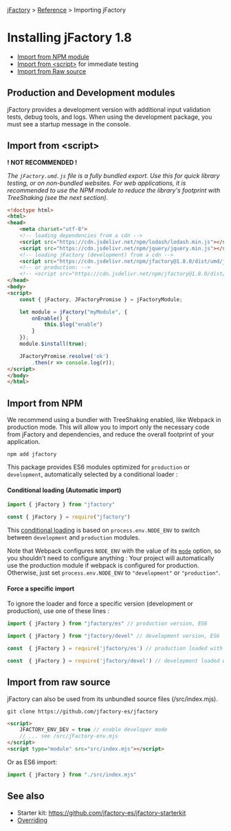 [jFactory](index.md) > [Reference](ref-index.md) > Importing jFactory 

# Installing jFactory 1.8

* [Import from NPM module](#import-from-npm)
* [Import from \<script\>](#import-from-script) for immediate testing
* [Import from Raw source](#import-from-raw-source)

## Production and Development modules

jFactory provides a development version with additional input validation tests, debug tools, and logs.
When using the development package, you must see a startup message in the console.

## Import from \<script\>

**! NOT RECOMMENDED !**

_The `jFactory.umd.js` file is a fully bundled export. Use this for quick library testing, or on non-bundled websites. For web applications, it is recommended to use the NPM module to reduce the library's footprint with TreeShaking (see the next section)._

```html
<!doctype html>
<html>
<head>
    <meta charset="utf-8">
    <!-- loading dependencies from a cdn -->
    <script src="https://cdn.jsdelivr.net/npm/lodash/lodash.min.js"></script>
    <script src="https://cdn.jsdelivr.net/npm/jquery/jquery.min.js"></script>
    <!-- loading jFactory (development) from a cdn -->
    <script src="https://cdn.jsdelivr.net/npm/jfactory@1.8.0/dist/umd/jFactory-devel.umd.js"></script>
    <!-- or production: -->
    <!-- <script src="https://cdn.jsdelivr.net/npm/jfactory@1.8.0/dist/umd/jFactory.umd.js"></script> -->
</head>
<body>
<script>
    const { jFactory, JFactoryPromise } = jFactoryModule;

    let module = jFactory("myModule", {
        onEnable() {
            this.$log("enable")
        }
    });
    module.$install(true);

    JFactoryPromise.resolve('ok')
        .then(r => console.log(r));
</script>
</body>
</html>
```

## Import from NPM

We recommend using a bundler with TreeShaking enabled, like Webpack in production mode. This will allow you to import only the necessary code from jFactory and dependencies, and reduce the overall footprint of your application.
<!--
To take advantage of these optimizations, the package uses [peer dependencies](https://stackoverflow.com/a/34645112), which you'll need to manually install in your project. By using peer dependencies, you can ensure that your project and jFactory benefits from the same optimized versions of the required dependencies.
Also, plugins like [lodash-webpack-plugin](https://github.com/lodash/lodash-webpack-plugin) can help to reduce the size of lodash.
-->
```
npm add jfactory
```

This package provides ES6 modules optimized for `production` or `development`, 
automatically selected by a conditional loader :  

#### Conditional loading (Automatic import)  

```javascript
import { jFactory } from "jfactory"
```
```javascript
const { jFactory } = require("jfactory") 
```
This [conditional loading](https://github.com/jfactory-es/jfactory/blob/master/es/index.js) is based on `process.env.NODE_ENV` to switch between `development` and `production` modules.

Note that Webpack configures `NODE_ENV` with the value of its [`mode`](https://webpack.js.org/configuration/mode/) 
option, so you shouldn't need to configure anything : Your project will automatically use the production module 
if webpack is configured for production. Otherwise, just set `process.env.NODE_ENV` to `"development"` or `"production"`. 

[//]: # (*Restriction:* Because the "automatic import" is a CommonJS file, it may not work when imported from an ES6 ".mjs" file. )
[//]: # (In this case, you may need to load a specific version &#40;see below&#41; or to load it from a js file. )

#### Force a specific import

To ignore the loader and force a specific version (development or production), use one of these lines :

```javascript
import { jFactory } from "jfactory/es" // production version, ES6
```
```javascript
import { jFactory } from "jfactory/devel" // development version, ES6
```
```javascript
const  { jFactory } = require('jfactory/es') // production loaded with require()
```
```javascript
const  { jFactory } = require('jfactory/devel') // development loaded with require()
```

<!--
_Additional note_: 

> If you need to force a different "NODE_ENV" by ignoring the webpack "mode" option, this can be achieved 
> with the [`EnvironmentPlugin`](https://webpack.js.org/plugins/environment-plugin/):
>
>```javascript
>const webpack = require("webpack");
>
>process.env.NODE_ENV = "production";  
>
>module.exports = {
>  mode: "development",
>  entry: {app: "./app.js"},
>  plugins: [
>    new webpack.EnvironmentPlugin(['NODE_ENV']) // ignore the value of "mode"
>  ],
>} 
>```
-->

## Import from raw source

jFactory can also be used from its unbundled source files (/src/index.mjs).
```shell
git clone https://github.com/jfactory-es/jfactory
```

```html
<script>
    JFACTORY_ENV_DEV = true // enable developer mode
    // ... see /src/jFactory-env.mjs
</script>
<script type="module" src="src/index.mjs"></script>
```

Or as ES6 import:
```javascript
import { jFactory } from "./src/index.mjs"
```

## See also

* Starter kit: https://github.com/jfactory-es/jfactory-starterkit
* [Overriding](ref-overriding.md)

<!--
## External Dependencies

jFactory imports `lodash` and `jQuery` from its own dependencies.

However you may want to load these dependencies from external sources (CDN, custom object, etc) instead of bundling them into your project.
To do so, you can configure your bundler to exclude these imports:

In webpack:
https://webpack.js.org/configuration/externals/
```javascript
module.exports =  {
    externals: {
        'lodash' : "_",
        'jquery': "jQuery"
    }
}
```

Now webpack will use "_" and "jQuery" global variable instead of importing the modules, so
you can load them from a CDN:

```html
<script src="https://cdn.jsdelivr.net/npm/lodash@4.17.15/lodash.min.js"
        integrity="sha256-VeNaFBVDhoX3H+gJ37DpT/nTuZTdjYro9yBruHjVmoQ="
        crossorigin="anonymous"></script>
<script src="https://code.jquery.com/jquery-3.4.1.slim.min.js"
        integrity="sha256-pasqAKBDmFT4eHoN2ndd6lN370kFiGUFyTiUHWhU7k8="
        crossorigin="anonymous"></script>
```
-->
